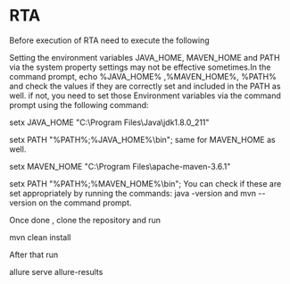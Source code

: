 # RTA

Before execution of RTA need to execute the following

Setting the environment variables JAVA_HOME, MAVEN_HOME and  PATH  via the system property settings may not be effective sometimes.In the command prompt, echo %JAVA_HOME% ,%MAVEN_HOME%, %PATH% and check the values if they are correctly set and included in the PATH as well. if not, you need to set those Environment variables via the command prompt using the following command:

setx JAVA_HOME "C:\Program Files\Java\jdk1.8.0_211"

setx PATH "%PATH%;%JAVA_HOME%\bin";
same for MAVEN_HOME as well.

setx MAVEN_HOME "C:\Program Files\apache-maven-3.6.1"

setx PATH "%PATH%;%MAVEN_HOME%\bin";
You can check if these are set appropriately by running the commands:  java -version and mvn --version on the command prompt.

Once done , clone the repository and run 

mvn clean install 

After that run 

allure serve allure-results
